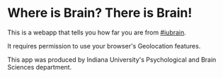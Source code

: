 Where is Brain? There is Brain!
===============================
This is a webapp that tells you how far you are from [#iubrain](https://twitter.com/iubrain).

It requires permission to use your browser's Geolocation features.

This app was produced by Indiana University's Psychological and Brain Sciences department.

